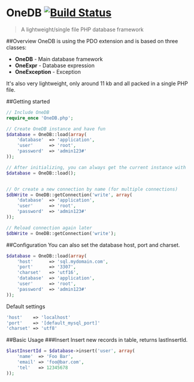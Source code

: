 OneDB [![Build Status](https://travis-ci.org/cvgellhorn/OneDB.svg?branch=master)](https://travis-ci.org/cvgellhorn/OneDB)
===========

> A lightweight/single file PHP database framework

##Overview
OneDB is using the PDO extension and is based on three classes:

* <b>OneDB</b> - Main database framework
* <b>OneExpr</b> - Database expression
* <b>OneException</b> - Exception

It's also very lightweight, only around 11 kb and all packed in a single PHP file.

##Getting started
```php
// Include OneDB
require_once 'OneDB.php';

// Create OneDB instance and have fun
$database = OneDB::load(array(
    'database'  => 'application',
    'user'      => 'root',
    'password'  => 'admin123#'
));

// After initializing, you can always get the current instance with
$database = OneDB::load();


// Or create a new connection by name (for multiple connections)
$dbWrite = OneDB::getConnection('write', array(
    'database'  => 'application',
    'user'      => 'root',
    'password'  => 'admin123#'
));

// Reload connection again later
$dbWrite = OneDB::getConnection('write');
```

##Configuration
You can also set the database host, port and charset.
```php
$database = OneDB::load(array(
	'host'      => 'sql.mydomain.com',
    'port'      => '3307',
    'charset'   => 'utf16',
    'database'  => 'application',
    'user'      => 'root',
    'password'  => 'admin123#'
));
```

Default settings
```php
'host'    => 'localhost'
'port'    => '[default_mysql_port]'
'charset' => 'utf8'
```

##Basic Usage
###Insert
Insert new records in table, returns lastInsertId.

```php
$lastInsertId = $database->insert('user', array(
	'name'  => 'Foo Bar',
    'email' => 'foo@bar.com',
    'tel'   => 12345678
));
```